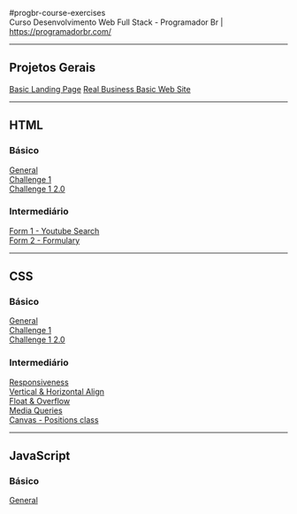 #progbr-course-exercises  
Curso Desenvolvimento Web Full Stack - Programador Br | https://programadorbr.com/  

-----

## Projetos Gerais
[Basic Landing Page](Projetos%20Gerais/Pagina%20de%20Captura/index.html)
[Real Business Basic Web Site](Projetos%20Gerais/Desafio%20-%20Negocio%20Real/index.html)

-----

## HTML
### Básico
[General](HTML/basico/Dev/index.html)  
[Challenge 1](HTML/basico/Challenge%201%20-%20HTML%20Basico/index.html)  
[Challenge 1 2.0](HTML/basico/Challenge%201%20-%20HTML%20Basico%202.0/index.html)  

### Intermediário  
[Form 1 - Youtube Search](HTML/intermediario/formulario/formulary%201%20-%20form/index.html)  
[Form 2 - Formulary](HTML/intermediario/formulario/formulary%202%20-%20inputs-select/index.html)

---

## CSS
### Básico
[General](CSS/basico/Dev%202/index.html)  
[Challenge 1](CSS/basico/Challenge%201%20-%20CSS%20Basico/index.html)  
[Challenge 1 2.0](CSS/basico/Challenge%201%20-%20CSS%20Basico%202.0/index.html)  

### Intermediário
[Responsiveness](CSS/intermediario/Responsividade/index.html)  
[Vertical & Horizontal Align](CSS/intermediario/alinhamento%20vertical/index.html)  
[Float & Overflow](CSS/intermediario/float%20e%20overflow/index.html)  
[Media Queries](CSS/intermediario/media%20queries/index.html)  
[Canvas - Positions class](CSS/intermediario/quadro%20-%20aula%20de%20positions/quadro.html)  

___

## JavaScript
### Básico 
[General](JavaScript/basico/commands/index.html)
